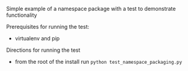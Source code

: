 Simple example of a namespace package with a test to demonstrate functionality

Prerequisites for running the test:
- virtualenv and pip

Directions for running the test
- from the root of the install run `python test_namespace_packaging.py`
